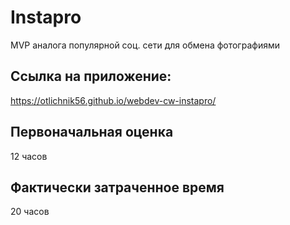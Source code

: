 # Instapro

MVP аналога популярной соц. сети для обмена фотографиями

## Ссылка на приложение:

https://otlichnik56.github.io/webdev-cw-instapro/

## Первоначальная оценка

12 часов

## Фактически затраченное время

20 часов
